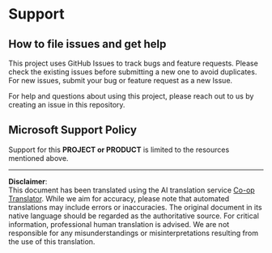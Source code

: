 <!--
CO_OP_TRANSLATOR_METADATA:
{
  "original_hash": "cd89329575372232e59605f7a08ae0df",
  "translation_date": "2025-08-28T18:54:15+00:00",
  "source_file": "SUPPORT.md",
  "language_code": "en"
}
-->
# Support

## How to file issues and get help  

This project uses GitHub Issues to track bugs and feature requests. Please check the existing issues before submitting a new one to avoid duplicates. For new issues, submit your bug or feature request as a new Issue.

For help and questions about using this project, please reach out to us by creating an issue in this repository.

## Microsoft Support Policy  

Support for this **PROJECT or PRODUCT** is limited to the resources mentioned above.

---

**Disclaimer**:  
This document has been translated using the AI translation service [Co-op Translator](https://github.com/Azure/co-op-translator). While we aim for accuracy, please note that automated translations may include errors or inaccuracies. The original document in its native language should be regarded as the authoritative source. For critical information, professional human translation is advised. We are not responsible for any misunderstandings or misinterpretations resulting from the use of this translation.